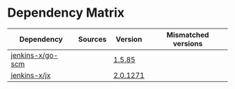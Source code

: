 # Dependency Matrix

Dependency | Sources | Version | Mismatched versions
---------- | ------- | ------- | -------------------
[jenkins-x/go-scm](https://github.com/jenkins-x/go-scm) |  | [1.5.85]() | 
[jenkins-x/jx](https://github.com/jenkins-x/jx) |  | [2.0.1271](https://github.com/jenkins-x/jx/releases/tag/v2.0.1271) | 
